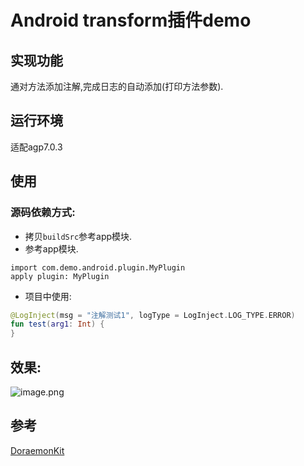 # Android transform插件demo
## 实现功能
 通对方法添加注解,完成日志的自动添加(打印方法参数).
## 运行环境
适配agp7.0.3
## 使用
### 源码依赖方式:
- 拷贝`buildSrc`参考app模块.
- 参考app模块.
```grovvy
import com.demo.android.plugin.MyPlugin
apply plugin: MyPlugin
```
- 项目中使用:

```kotlin
@LogInject(msg = "注解测试1", logType = LogInject.LOG_TYPE.ERROR)
fun test(arg1: Int) {
}
```
## 效果:
![image.png](https://flyisme.work/upload/2021/12/image-967b580013c94d599ef8270338535210.png)
## 参考
[DoraemonKit](https://github.com/didi/DoraemonKit)
